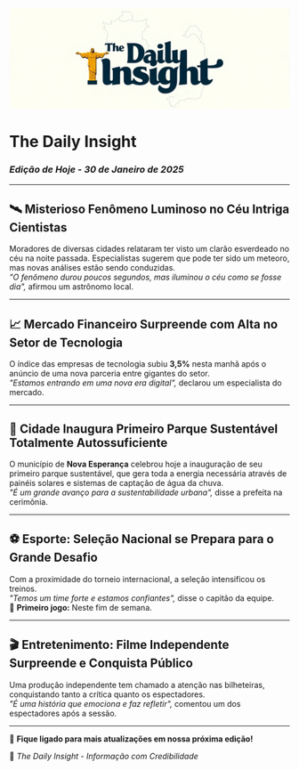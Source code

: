 ![Banner do Jornal](banner.jpeg)
# The Daily Insight
### *Edição de Hoje - 30 de Janeiro de 2025*

---

## 🛰️ Misterioso Fenômeno Luminoso no Céu Intriga Cientistas  
Moradores de diversas cidades relataram ter visto um clarão esverdeado no céu na noite passada. Especialistas sugerem que pode ter sido um meteoro, mas novas análises estão sendo conduzidas.  
*"O fenômeno durou poucos segundos, mas iluminou o céu como se fosse dia",* afirmou um astrônomo local.

---

## 📈 Mercado Financeiro Surpreende com Alta no Setor de Tecnologia  
O índice das empresas de tecnologia subiu **3,5%** nesta manhã após o anúncio de uma nova parceria entre gigantes do setor.  
*"Estamos entrando em uma nova era digital",* declarou um especialista do mercado.

---

## 🌱 Cidade Inaugura Primeiro Parque Sustentável Totalmente Autossuficiente  
O município de **Nova Esperança** celebrou hoje a inauguração de seu primeiro parque sustentável, que gera toda a energia necessária através de painéis solares e sistemas de captação de água da chuva.  
*"É um grande avanço para a sustentabilidade urbana",* disse a prefeita na cerimônia.

---

## ⚽ Esporte: Seleção Nacional se Prepara para o Grande Desafio  
Com a proximidade do torneio internacional, a seleção intensificou os treinos.  
*"Temos um time forte e estamos confiantes",* disse o capitão da equipe.  
📅 **Primeiro jogo:** Neste fim de semana.

---

## 🎬 Entretenimento: Filme Independente Surpreende e Conquista Público  
Uma produção independente tem chamado a atenção nas bilheteiras, conquistando tanto a crítica quanto os espectadores.  
*"É uma história que emociona e faz refletir",* comentou um dos espectadores após a sessão.

---

🔔 **Fique ligado para mais atualizações em nossa próxima edição!**  

📌 *The Daily Insight - Informação com Credibilidade*
